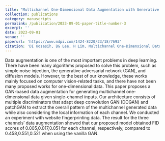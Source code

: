 ```yaml
---
title: "Multichannel One-Dimensional Data Augmentation with Generative Adversarial Network"
collection: publications
category: manuscripts
permalink: /publication/2023-09-01-paper-title-number-3
excerpt: ''
date: 2023-09-01
venue: ''
paperurl: 'https://www.mdpi.com/1424-8220/23/18/7693'
citation: 'DI Kosasih, BG Lee, H Lim, Multichannel One-Dimensional Data Augmentation with Generative Adversarial Network, Sensors 23 (18), 7693, Sep. 2023.'
---
```


Data augmentation is one of the most important problems in deep learning. There have been many algorithms proposed to solve this problem, such as simple noise injection, the generative adversarial network (GAN), and diffusion models. However, to the best of our knowledge, these works mainly focused on computer vision-related tasks, and there have not been many proposed works for one-dimensional data. This paper proposes a GAN-based data augmentation for generating multichannel one-dimensional data given single-channel inputs. Our architecture consists of multiple discriminators that adapt deep convolution GAN (DCGAN) and patchGAN to extract the overall pattern of the multichannel generated data while also considering the local information of each channel. We conducted an experiment with website fingerprinting data. The result for the three channels’ data augmentation showed that our proposed model obtained FID scores of 0.005,0.017,0.051 for each channel, respectively, compared to 0.458,0.551,0.521 when using the vanilla GAN.
